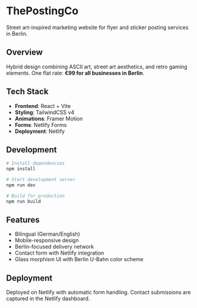 # ThePostingCo

Street art-inspired marketing website for flyer and sticker posting services in Berlin.

## Overview

Hybrid design combining ASCII art, street art aesthetics, and retro gaming elements. One flat rate: **€99 for all businesses in Berlin**.

## Tech Stack

- **Frontend**: React + Vite
- **Styling**: TailwindCSS v4
- **Animations**: Framer Motion
- **Forms**: Netlify Forms
- **Deployment**: Netlify

## Development

```bash
# Install dependencies
npm install

# Start development server
npm run dev

# Build for production
npm run build
```

## Features

- Bilingual (German/English)
- Mobile-responsive design
- Berlin-focused delivery network
- Contact form with Netlify integration
- Glass morphism UI with Berlin U-Bahn color scheme

## Deployment

Deployed on Netlify with automatic form handling. Contact submissions are captured in the Netlify dashboard.
